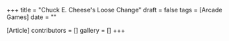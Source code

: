 +++
title = "Chuck E. Cheese's Loose Change"
draft = false
tags = [Arcade Games]
date = ""

[Article]
contributors = []
gallery = []
+++